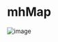 # mhMap

![image](https://github.com/hwq992689548/mhMap/blob/master/Sep-09-2019%2014-47-47.gif?raw=true)
